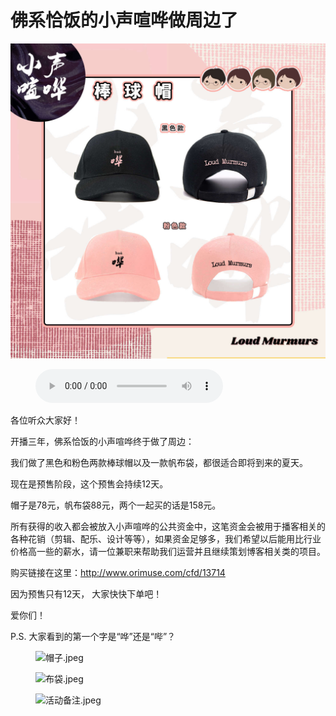 # 佛系恰饭的小声喧哗做周边了

![](./image.jpeg)

<figure>
    <figcaption></figcaption>
    <audio
        controls
        src="./audio.mp3">
            Your browser does not support the
            <code>audio</code> element.
    </audio>
</figure>

<p>各位听众大家好！</p>
<p>开播三年，佛系恰饭的小声喧哗终于做了周边：</p>
<p>我们做了黑色和粉色两款棒球帽以及一款帆布袋，都很适合即将到来的夏天。</p>
<p>现在是预售阶段，这个预售会持续12天。</p>
<p>帽子是78元，帆布袋88元，两个一起买的话是158元。</p>
<p>所有获得的收入都会被放入小声喧哗的公共资金中，这笔资金会被用于播客相关的各种花销（剪辑、配乐、设计等等），如果资金足够多，我们希望以后能用比行业价格高一些的薪水，请一位兼职来帮助我们运营并且继续策划博客相关类的项目。</p>
<p>购买链接在这里：<a href="http://www.orimuse.com/cfd/13714">http://www.orimuse.com/cfd/13714</a></p>
<p>因为预售只有12天， 大家快快下单吧！</p>
<p>爱你们！</p>
<p>P.S. 大家看到的第一个字是“哗”还是“哔”？</p>
<div class="gallery"><div class="gallery_column"><figure><img alt="帽子.jpeg" src="https://i.typlog.com/loudmurmursfm/8381250338_2473545.jpg" /></figure><figure><img alt="布袋.jpeg" src="https://i.typlog.com/loudmurmursfm/8381250338_233381.jpg" /></figure><figure><img alt="活动备注.jpeg" src="https://i.typlog.com/loudmurmursfm/8381250338_246838.jpg" /></figure></div></div>
